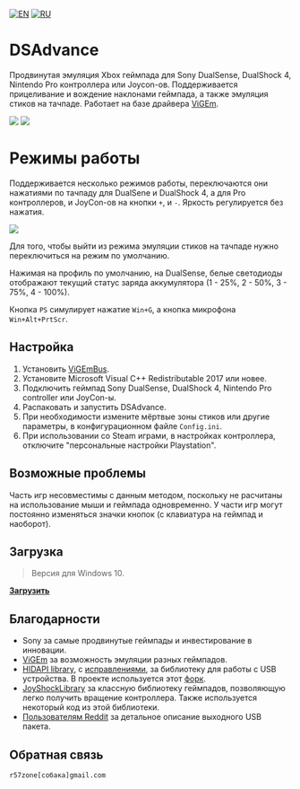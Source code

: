 [![EN](https://user-images.githubusercontent.com/9499881/33184537-7be87e86-d096-11e7-89bb-f3286f752bc6.png)](https://github.com/r57zone/DSAdvance/) 
[![RU](https://user-images.githubusercontent.com/9499881/27683795-5b0fbac6-5cd8-11e7-929c-057833e01fb1.png)](https://github.com/r57zone/DSAdvance/blob/master/README.RU.md)

# DSAdvance
Продвинутая эмуляция Xbox геймпада для Sony DualSense, DualShock 4, Nintendo Pro контроллера или Joycon-ов. Поддерживается прицеливание и вождение наклонами геймпада, а также эмуляция стиков на тачпаде. Работает на базе драйвера [ViGEm](https://github.com/ViGEm).

[![](https://user-images.githubusercontent.com/9499881/164945071-5b9f86dd-c396-45a5-817b-fc7068450f02.gif)](https://youtu.be/gkyqO_HuPnk)
[![](https://user-images.githubusercontent.com/9499881/164945073-cfa1bfb7-cb82-4714-b2ad-7ecd84a5bcfc.gif)](https://youtu.be/gkyqO_HuPnk)

# Режимы работы
Поддерживается несколько режимов работы, переключаются они нажатиями по тачпаду для DualSene и DualShock 4, а для Pro контроллеров, и JoyCon-ов на кнопки `+`, и `-`. Яркость регулируется без нажатия. 

![](https://user-images.githubusercontent.com/9499881/164546701-c1f49c86-2f65-45b0-9a8f-83d751b46004.png)

Для того, чтобы выйти из режима эмуляции стиков на тачпаде нужно переключиться на режим по умолчанию. 


Нажимая на профиль по умолчанию, на DualSense, белые светодиоды отображают текущий статус заряда аккумулятора (1 - 25%, 2 - 50%, 3 - 75%, 4 - 100%).


Кнопка `PS` симулирует нажатие `Win+G`, а кнопка микрофона `Win+Alt+PrtScr`.

## Настройка
1. Установить [ViGEmBus](https://github.com/ViGEm/ViGEmBus/releases).
2. Установите Microsoft Visual C++ Redistributable 2017 или новее.
3. Подключить геймпад Sony DualSense, DualShock 4, Nintendo Pro controller или JoyCon-ы.
4. Распаковать и запустить DSAdvance.
5. При необходимости измените мёртвые зоны стиков или другие параметры, в конфигурационном файле `Config.ini`.
6. При использовании со Steam играми, в настройках контроллера, отключите "персональные настройки Playstation".


## Возможные проблемы
Часть игр несовместимы с данным методом, поскольку не расчитаны на использование мыши и геймпада одновременно. У части игр могут постоянно изменяться значки кнопок (с клавиатура на геймпад и наоборот).



## Загрузка
>Версия для Windows 10.

**[Загрузить](https://github.com/r57zone/DSAdvance/releases)**

## Благодарности
* Sony за самые продвинутые геймпады и инвестирование в инновации.
* [ViGEm](https://github.com/ViGEm) за возможность эмуляции разных геймпадов.
* [HIDAPI library](https://github.com/signal11/hidapi), с [исправлениями](https://github.com/libusb/hidapi), за библиотеку для работы с USB устройства. В проекте используется этот [форк](https://github.com/r57zone/hidapi).
* [JoyShockLibrary](https://github.com/JibbSmart/JoyShockLibrary) за классную библиотеку геймпадов, позволяющую легко получить вращение контроллера. Также используется некоторый код из этой библиотеки.
* [Пользователям Reddit](https://www.reddit.com/r/gamedev/comments/jumvi5/dualsense_haptics_leds_and_more_hid_output_report/) за детальное описание выходного USB пакета.

## Обратная связь
`r57zone[собака]gmail.com`